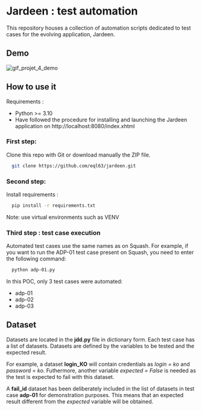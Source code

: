 
# Jardeen : test automation

This repository houses a collection of automation scripts dedicated to test cases for the evolving application, Jardeen. 

## Demo

![gif_projet_4_demo](https://github.com/eql63/jardeen/assets/150632054/851dee1e-fe87-44fa-8859-179b32d1f48e)



## How to use it

Requirements : 
- Python >= 3.10
- Have followed the procedure for installing and launching the Jardeen application on http://localhost:8080/index.xhtml

### First step:
Clone this repo with Git or download manually the ZIP file.

```bash
  git clone https://github.com/eql63/jardeen.git
```
### Second step: 
Install requirements :
```bash
  pip install -r requirements.txt
```
Note: use virtual environments such as VENV

### Third step : test case execution
Automated test cases use the same names as on Squash. For example, if you want to run the ADP-01 test case present on Squash, you need to enter the following command:
```bash
  python adp-01.py
```

In this POC, only 3 test cases were automated:
- adp-01
- adp-02
- adp-03

## Dataset

Datasets are located in the __jdd.py__ file in dictionary form. Each test case has a list of datasets. Datasets are defined by the variables to be tested and the expected result. 

For example, a dataset __login_KO__ will contain credentials as _login = ko_ and _password = ko_. Futhermore, another variable  _expected = False_ is needed as the test is expected to fail with this dataset. 

A __fail_id__ dataset has been deliberately included in the list of datasets in test case __adp-01__ for demonstration purposes. This means that an expected result different from the _expected_ variable will be obtained.